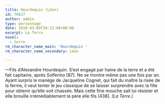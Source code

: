 ```yaml
---
title: Hourdequin (Léon)
id: 76617
author: admin
type: personnage
date: 2010-03-09T10:12:08+00:00
excerpt: La Terre
novel:
  - terre
rm_character_name_main: 'Hourdequin '
rm_character_name_secondary: Léon

---
```

—Fils d&rsquo;Alexandre Hourdequin. S&rsquo;est engagé par haine de la terre et a été fait capitaine, après Solferino [87]. Ne se montre même pas une fois par an. Ayant surpris le manège de Jacqueline Cognet, qui fait du maître la risée de la ferme, il veut tenter le jeu classique de se laisser surprendre avec la fille pour obtenir qu&rsquo;elle soit chassée. Mais cette fine mouche sait lui résister et elle brouille irrémédiablement le père elle fils [438]. _(La Terre.)_